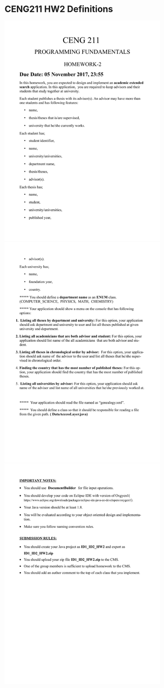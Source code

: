 # CENG211 HW2 Definitions

![alt text](https://github.com/feyil/CENG211/blob/master/230201003_230201057_HW2/CENG211_HW2_Definitions/CENG211_HW2-1.jpg "Page 1")
![alt text](https://github.com/feyil/CENG211/blob/master/230201003_230201057_HW2/CENG211_HW2_Definitions/CENG211_HW2-2.jpg "Page 2")
![alt text](https://github.com/feyil/CENG211/blob/master/230201003_230201057_HW2/CENG211_HW2_Definitions/CENG211_HW2-3.jpg "Page 3")
